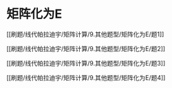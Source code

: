 # 矩阵化为E

[[刷题/线代帕拉迪宇/矩阵计算/9.其他题型/矩阵化为E/题1]]

[[刷题/线代帕拉迪宇/矩阵计算/9.其他题型/矩阵化为E/题2]]

[[刷题/线代帕拉迪宇/矩阵计算/9.其他题型/矩阵化为E/题3]]

[[刷题/线代帕拉迪宇/矩阵计算/9.其他题型/矩阵化为E/题4]]